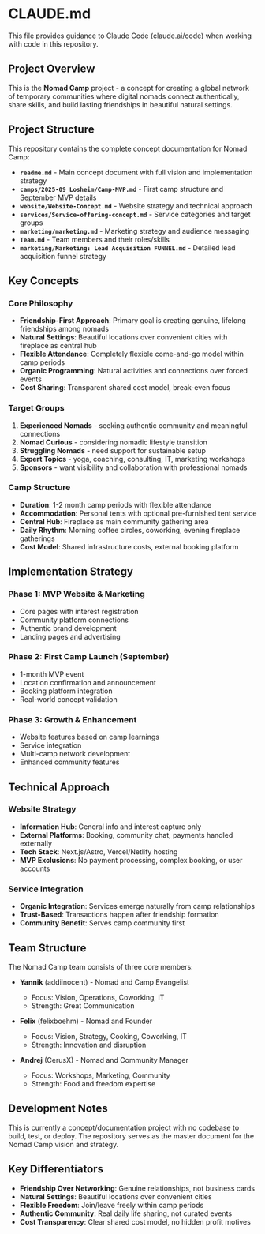 # CLAUDE.md

This file provides guidance to Claude Code (claude.ai/code) when working with code in this repository.

## Project Overview

This is the **Nomad Camp** project - a concept for creating a global network of temporary communities where digital nomads connect authentically, share skills, and build lasting friendships in beautiful natural settings.

## Project Structure

This repository contains the complete concept documentation for Nomad Camp:

- **`readme.md`** - Main concept document with full vision and implementation strategy
- **`camps/2025-09_Losheim/Camp-MVP.md`** - First camp structure and September MVP details
- **`website/Website-Concept.md`** - Website strategy and technical approach
- **`services/Service-offering-concept.md`** - Service categories and target groups
- **`marketing/marketing.md`** - Marketing strategy and audience messaging
- **`Team.md`** - Team members and their roles/skills
- **`marketing/Marketing: Lead Acquisition FUNNEL.md`** - Detailed lead acquisition funnel strategy

## Key Concepts

### Core Philosophy
- **Friendship-First Approach**: Primary goal is creating genuine, lifelong friendships among nomads
- **Natural Settings**: Beautiful locations over convenient cities with fireplace as central hub
- **Flexible Attendance**: Completely flexible come-and-go model within camp periods
- **Organic Programming**: Natural activities and connections over forced events
- **Cost Sharing**: Transparent shared cost model, break-even focus

### Target Groups
1. **Experienced Nomads** - seeking authentic community and meaningful connections
2. **Nomad Curious** - considering nomadic lifestyle transition
3. **Struggling Nomads** - need support for sustainable setup
4. **Expert Topics** - yoga, coaching, consulting, IT, marketing workshops
5. **Sponsors** - want visibility and collaboration with professional nomads

### Camp Structure
- **Duration**: 1-2 month camp periods with flexible attendance
- **Accommodation**: Personal tents with optional pre-furnished tent service
- **Central Hub**: Fireplace as main community gathering area
- **Daily Rhythm**: Morning coffee circles, coworking, evening fireplace gatherings
- **Cost Model**: Shared infrastructure costs, external booking platform

## Implementation Strategy

### Phase 1: MVP Website & Marketing
- Core pages with interest registration
- Community platform connections
- Authentic brand development
- Landing pages and advertising

### Phase 2: First Camp Launch (September)
- 1-month MVP event
- Location confirmation and announcement
- Booking platform integration
- Real-world concept validation

### Phase 3: Growth & Enhancement
- Website features based on camp learnings
- Service integration
- Multi-camp network development
- Enhanced community features

## Technical Approach

### Website Strategy
- **Information Hub**: General info and interest capture only
- **External Platforms**: Booking, community chat, payments handled externally
- **Tech Stack**: Next.js/Astro, Vercel/Netlify hosting
- **MVP Exclusions**: No payment processing, complex booking, or user accounts

### Service Integration
- **Organic Integration**: Services emerge naturally from camp relationships
- **Trust-Based**: Transactions happen after friendship formation
- **Community Benefit**: Serves camp community first

## Team Structure

The Nomad Camp team consists of three core members:

- **Yannik** (addiinocent) - Nomad and Camp Evangelist
  - Focus: Vision, Operations, Coworking, IT
  - Strength: Great Communication
  
- **Felix** (felixboehm) - Nomad and Founder  
  - Focus: Vision, Strategy, Cooking, Coworking, IT
  - Strength: Innovation and disruption
  
- **Andrej** (CerusX) - Nomad and Community Manager
  - Focus: Workshops, Marketing, Community
  - Strength: Food and freedom expertise

## Development Notes

This is currently a concept/documentation project with no codebase to build, test, or deploy. The repository serves as the master document for the Nomad Camp vision and strategy.

## Key Differentiators

- **Friendship Over Networking**: Genuine relationships, not business cards
- **Natural Settings**: Beautiful locations over convenient cities
- **Flexible Freedom**: Join/leave freely within camp periods
- **Authentic Community**: Real daily life sharing, not curated events
- **Cost Transparency**: Clear shared cost model, no hidden profit motives